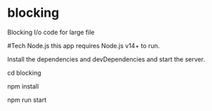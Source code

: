# blocking

Blocking I/o code for large file 


#Tech Node.js
this app requires Node.js v14+ to run.

Install the dependencies and devDependencies and start the server.

cd blocking

npm install

npm run start
